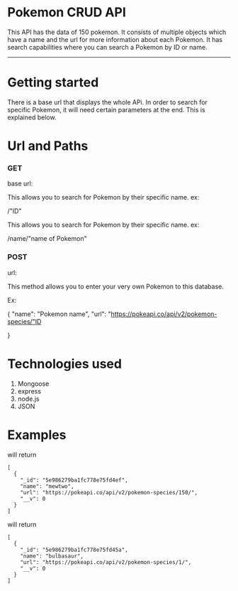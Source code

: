 # Pokemon CRUD API

This API has the data of 150 pokemon. It consists of multiple objects which have a name and the url for more information about each Pokemon. It has search capabilities where you can search a Pokemon by ID or name.

---
# Getting started

There is a base url that displays the whole APi. In order to search for specific Pokemon, it will need certain parameters at the end. This is explained below. 


# Url and Paths

### GET

base url: 

This  allows you to search for Pokemon by their specific name. ex:

/"ID"

This  allows you to search for Pokemon by their specific name. ex:

/name/"name of Pokemon"



### POST

url: 

This method allows you to enter your very own Pokemon to this database.

Ex:

{
"name": "Pokemon name",
"url": "https://pokeapi.co/api/v2/pokemon-species/"ID

}

# Technologies used

1. Mongoose
2. express
3. node.js
4. JSON

# Examples

will return

```
[
  {
    "_id": "5e986279ba1fc778e75fd4ef",
    "name": "mewtwo",
    "url": "https://pokeapi.co/api/v2/pokemon-species/150/",
    "__v": 0
  }
]
```

will return

```
[
  {
    "_id": "5e986279ba1fc778e75fd45a",
    "name": "bulbasaur",
    "url": "https://pokeapi.co/api/v2/pokemon-species/1/",
    "__v": 0
  }
]
```